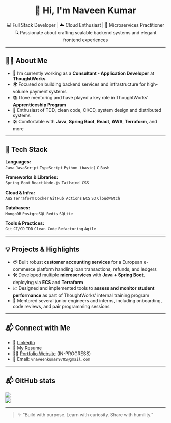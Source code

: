 <h1 align="center">👋 Hi, I'm Naveen Kumar</h1>

<p align="center">
  💻 Full Stack Developer | ☁️ Cloud Enthusiast | 🚀 Microservices Practitioner<br />
  🔍 Passionate about crafting scalable backend systems and elegant frontend experiences
</p>

---

## 🧑‍💻 About Me

- 🔭 I’m currently working as a **Consultant - Application Developer** at **ThoughtWorks**
- 🌍 Focused on building backend services and infrastructure for high-volume payment systems
- 📚 I love mentoring and have played a key role in ThoughtWorks’ **Apprenticeship Program**
- 🚀 Enthusiast of TDD, clean code, CI/CD, system design and distributed systems
- 🛠️ Comfortable with **Java**, **Spring Boot**, **React**, **AWS**, **Terraform**, and more

---

## 🔧 Tech Stack

**Languages:**  
`Java` `JavaScript` `TypeScript` `Python (basic)` `C` `Bash`

**Frameworks & Libraries:**  
`Spring Boot` `React` `Node.js` `Tailwind CSS`

**Cloud & Infra:**  
`AWS` `Terraform` `Docker` `GitHub Actions` `ECS` `S3` `CloudWatch`

**Databases:**  
`MongoDB` `PostgreSQL` `Redis` `SQLite`

**Tools & Practices:**  
`Git` `CI/CD` `TDD` `Clean Code` `Refactoring` `Agile`

---

## 💡 Projects & Highlights

- 💳 Built robust **customer accounting services** for a European e-commerce platform handling loan transactions, refunds, and ledgers
- 🛠️ Developed multiple **microservices** with **Java + Spring Boot**, deploying via **ECS** and **Terraform**
- 📈 Designed and implemented tools to **assess and monitor student performance** as part of ThoughtWorks’ internal training program
- 👥 Mentored several junior engineers and interns, including onboarding, code reviews, and pair programming sessions

---

## 📬 Connect with Me

- 💼 [LinkedIn](https://www.linkedin.com/in/vadla-naveen-kumar/)
- 📁 [My Resume](https://drive.google.com/file/d/1jbl7c1G084uykhcGR-_Z5ttqCxfIgeQw/view?usp=sharing) 
- 🧑‍💻 [Portfolio Website](#) (IN-PROGRESS)
- 📧 Email: `vnaveenkumar9705@gmail.com`

---

## 📬 GitHub stats

<p>
  <img src="https://github-readme-stats.vercel.app/api?username=naveen-kumar-vadla&show_icons=true&hide_border=true&theme=default" />
  <br/>
  <img src="https://github-readme-stats.vercel.app/api/top-langs/?username=naveen-kumar-vadla&layout=compact&hide_border=true&theme=default" />
</p>

---

> ✨ “Build with purpose. Learn with curiosity. Share with humility.”  
